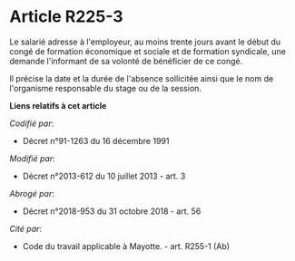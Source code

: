 # Article R225-3

Le salarié adresse à l'employeur, au moins trente jours avant le début du congé de formation économique et sociale et de
formation syndicale, une demande l'informant de sa volonté de bénéficier de ce congé. 

Il précise la date et la durée de l'absence sollicitée ainsi que le nom de l'organisme responsable du stage ou de la session.

**Liens relatifs à cet article**

_Codifié par_:

  - Décret n°91-1263 du 16 décembre 1991

_Modifié par_:

  - Décret n°2013-612 du 10 juillet 2013 - art. 3

_Abrogé par_:

  - Décret n°2018-953 du 31 octobre 2018 - art. 56

_Cité par_:

  - Code du travail applicable à Mayotte. - art. R255-1 (Ab)
